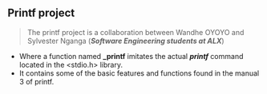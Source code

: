 ## Printf project
> The printf project is a collaboration between Wandhe OYOYO and Sylvester Nganga (***Software Engineering students at ALX***)
- Where a function named **_printf** imitates the actual ***printf*** command located in the <stdio.h> library.
- It contains some of the basic features and functions found in the manual 3 of printf.
